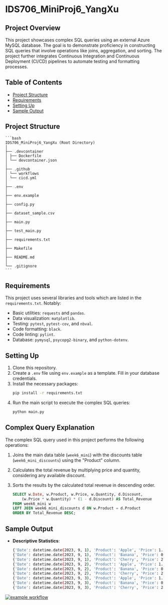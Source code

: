 # IDS706_MiniProj6_YangXu

## Project Overview

This project showcases complex SQL queries using an external Azure MySQL database. The goal is to demonstrate proficiency in constructing SQL queries that involve operations like joins, aggregation, and sorting. The project further integrates Continuous Integration and Continuous Deployment (CI/CD) pipelines to automate testing and formatting processes.

## Table of Contents

- [Project Structure](#project-structure)
- [Requirements](#requirements)
- [Setting Up](#setting-up)
- [Sample Output](#sample-output)

## Project Structure

    ```bash
    IDS706_MiniProj6_YangXu (Root Directory)
    │
    ├── .devcontainer
    │ ├── Dockerfile
    │ └── devcontainer.json
    │
    ├── .github
    │ └── workflows
    │ └── cicd.yml
    │
    ├── .env
    │
    ├── env.example
    │
    ├── config.py
    │
    ├── dataset_sample.csv
    │
    ├── main.py
    │
    ├── test_main.py
    │
    ├── requirements.txt
    │
    ├── Makefile
    │
    ├── README.md
    │
    └── .gitignore
    ```

## Requirements

This project uses several libraries and tools which are listed in the `requirements.txt`. Notably:

- Basic utilities: `requests` and `pandas`.
- Data visualization: `matplotlib`.
- Testing: `pytest`, `pytest-cov`, and `nbval`.
- Code formatting: `black`.
- Code linting: `pylint`.
- Database: `pymysql`, `psycopg2-binary`, and `python-dotenv`.

## Setting Up

1. Clone this repository.
2. Create a `.env` file using `env.example` as a template. Fill in your database credentials.
3. Install the necessary packages:
    ```bash
    pip install -r requirements.txt
    ```
4. Run the main script to execute the complex SQL queries:
    ```bash
    python main.py
    ```

## Complex Query Explanation

The complex SQL query used in this project performs the following operations:

1. Joins the main data table (`week6_mini`) with the discounts table (`week6_mini_discounts`) using the "Product" column.
2. Calculates the total revenue by multiplying price and quantity, considering any available discount.
3. Sorts the results by the calculated total revenue in descending order.

    ```sql
    SELECT w.Date, w.Product, w.Price, w.Quantity, d.Discount,
        (w.Price * w.Quantity) * (1 - d.Discount) AS Total_Revenue
    FROM week6_mini w
    LEFT JOIN week6_mini_discounts d ON w.Product = d.Product
    ORDER BY Total_Revenue DESC;
    ```

## Sample Output

- **Descriptive Statistics**:

    ```bash
    {'Date': datetime.date(2023, 9, 1), 'Product': 'Apple', 'Price': 1.2, 'Quantity': 50, 'Discount': None, 'Total_Revenue': None}
    {'Date': datetime.date(2023, 9, 1), 'Product': 'Banana', 'Price': 0.5, 'Quantity': 40, 'Discount': None, 'Total_Revenue': None}
    {'Date': datetime.date(2023, 9, 1), 'Product': 'Cherry', 'Price': 2.5, 'Quantity': 20, 'Discount': None, 'Total_Revenue': None}
    {'Date': datetime.date(2023, 9, 2), 'Product': 'Apple', 'Price': 1.3, 'Quantity': 45, 'Discount': None, 'Total_Revenue': None}
    {'Date': datetime.date(2023, 9, 2), 'Product': 'Banana', 'Price': 0.6, 'Quantity': 50, 'Discount': None, 'Total_Revenue': None}
    {'Date': datetime.date(2023, 9, 2), 'Product': 'Cherry', 'Price': 2.4, 'Quantity': 22, 'Discount': None, 'Total_Revenue': None}
    {'Date': datetime.date(2023, 9, 3), 'Product': 'Apple', 'Price': 1.1, 'Quantity': 55, 'Discount': None, 'Total_Revenue': None}
    {'Date': datetime.date(2023, 9, 3), 'Product': 'Banana', 'Price': 0.7, 'Quantity': 42, 'Discount': None, 'Total_Revenue': None}
    {'Date': datetime.date(2023, 9, 3), 'Product': 'Cherry', 'Price': 2.6, 'Quantity': 19, 'Discount': None, 'Total_Revenue': None}
    ```

[![example workflow](https://github.com/nogibjj/IDS706_MiniProj6_YangXu/actions/workflows/cicd.yml/badge.svg)](https://github.com/nogibjj/IDS706_MiniProj6_YangXu/actions/workflows/cicd.yml)
